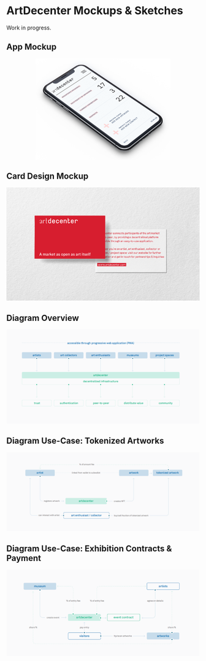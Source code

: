 # ArtDecenter Mockups & Sketches

Work in progress.

## App Mockup

<p align="center">
<img src="https://github.com/ArtDecenter/design/blob/master/mockup-diagrams/ad-app-mockup.png" width="70%" align="center" >
</p>

## Card Design Mockup

<img src="https://github.com/ArtDecenter/design/blob/master/mockup-diagrams/ad-riso-sketch.png" width="full">

## Diagram Overview

<img src="https://github.com/ArtDecenter/design/blob/master/mockup-diagrams/artdecenter-flow-overview.png" width="full">

## Diagram Use-Case: Tokenized Artworks

<img src="https://github.com/ArtDecenter/design/blob/master/mockup-diagrams/artdecenter-usecase-ex1.png" width="full">

## Diagram Use-Case: Exhibition Contracts & Payment

<img src="https://github.com/ArtDecenter/design/blob/master/mockup-diagrams/artdecenter-usecase-ex2.png" width="full">
